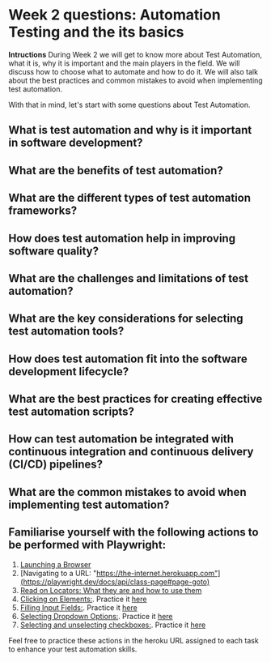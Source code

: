 # Week 2 questions: Automation Testing and the its basics

**Intructions**
During Week 2 we will get to know more about Test Automation, what it is, why it is important and the main players in the field. We will discuss how to choose what to automate and how to do it. We will also talk about the best practices and common mistakes to avoid when implementing test automation.

With that in mind, let's start with some questions about Test Automation.

## What is test automation and why is it important in software development?

## What are the benefits of test automation?

## What are the different types of test automation frameworks?

## How does test automation help in improving software quality?

## What are the challenges and limitations of test automation?

## What are the key considerations for selecting test automation tools?

## How does test automation fit into the software development lifecycle?

## What are the best practices for creating effective test automation scripts?

## How can test automation be integrated with continuous integration and continuous delivery (CI/CD) pipelines?

## What are the common mistakes to avoid when implementing test automation?

## Familiarise yourself with the following actions to be performed with Playwright:

1. [Launching a Browser](https://playwright.dev/docs/api/class-test)
2. [Navigating to a URL: "https://the-internet.herokuapp.com"](https://playwright.dev/docs/api/class-page#page-goto)
3. [Read on Locators: What they are and how to use them](https://playwright.dev/docs/locators)
4. [Clicking on Elements:](https://playwright.dev/docs/input#mouse-click). Practice it [here](https://the-internet.herokuapp.com/add_remove_elements/)
5. [Filling Input Fields:](https://playwright.dev/docs/api/class-locator#locator-fill). Practice it [here](https://the-internet.herokuapp.com/inputs)
6. [Selecting Dropdown Options:](https://playwright.dev/docs/api/class-locator#locator-select-option). Practice it [here](https://the-internet.herokuapp.com/dropdown)
7. [Selecting and unselecting checkboxes:](https://playwright.dev/docs/input#checkboxes-and-radio-buttons). Practice it [here](https://the-internet.herokuapp.com/checkboxes)

Feel free to practice these actions in the heroku URL assigned to each task to enhance your test automation skills.
